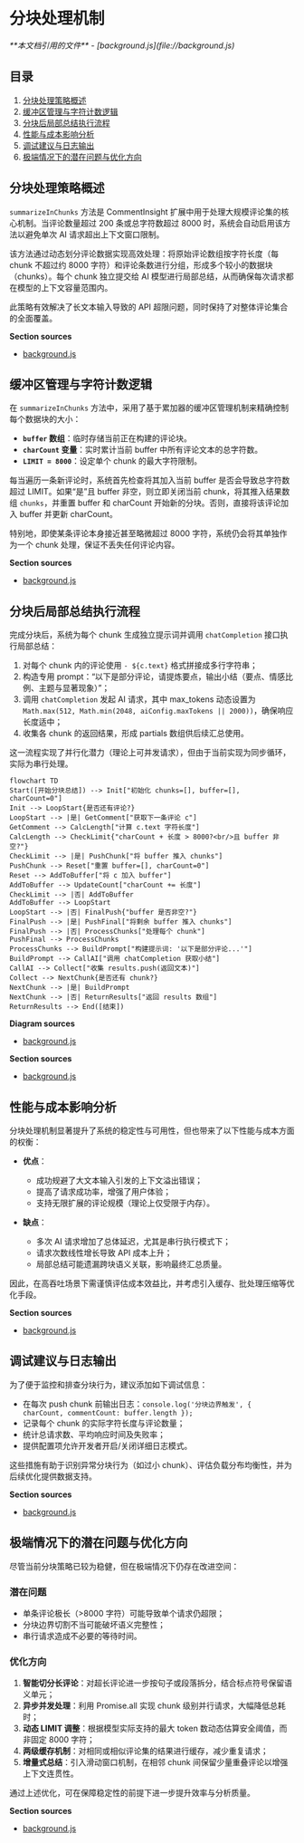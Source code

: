 # 分块处理机制

<cite>
**本文档引用的文件**
- [background.js](file://background.js)
</cite>

## 目录
1. [分块处理策略概述](#分块处理策略概述)
2. [缓冲区管理与字符计数逻辑](#缓冲区管理与字符计数逻辑)
3. [分块后局部总结执行流程](#分块后局部总结执行流程)
4. [性能与成本影响分析](#性能与成本影响分析)
5. [调试建议与日志输出](#调试建议与日志输出)
6. [极端情况下的潜在问题与优化方向](#极端情况下的潜在问题与优化方向)

## 分块处理策略概述

`summarizeInChunks` 方法是 CommentInsight 扩展中用于处理大规模评论集的核心机制。当评论数量超过 200 条或总字符数超过 8000 时，系统会自动启用该方法以避免单次 AI 请求超出上下文窗口限制。

该方法通过动态划分评论数据实现高效处理：将原始评论数组按字符长度（每 chunk 不超过约 8000 字符）和评论条数进行分组，形成多个较小的数据块（chunks）。每个 chunk 独立提交给 AI 模型进行局部总结，从而确保每次请求都在模型的上下文容量范围内。

此策略有效解决了长文本输入导致的 API 超限问题，同时保持了对整体评论集合的全面覆盖。

**Section sources**
- [background.js](file://background.js#L404-L433)

## 缓冲区管理与字符计数逻辑

在 `summarizeInChunks` 方法中，采用了基于累加器的缓冲区管理机制来精确控制每个数据块的大小：

- **`buffer` 数组**：临时存储当前正在构建的评论块。
- **`charCount` 变量**：实时累计当前 buffer 中所有评论文本的总字符数。
- **`LIMIT = 8000`**：设定单个 chunk 的最大字符限制。

每当遍历一条新评论时，系统首先检查将其加入当前 buffer 是否会导致总字符数超过 LIMIT。如果“是”且 buffer 非空，则立即关闭当前 chunk，将其推入结果数组 `chunks`，并重置 buffer 和 charCount 开始新的分块。否则，直接将该评论加入 buffer 并更新 charCount。

特别地，即使某条评论本身接近甚至略微超过 8000 字符，系统仍会将其单独作为一个 chunk 处理，保证不丢失任何评论内容。

**Section sources**
- [background.js](file://background.js#L404-L433)

## 分块后局部总结执行流程

完成分块后，系统为每个 chunk 生成独立提示词并调用 `chatCompletion` 接口执行局部总结：

1. 对每个 chunk 内的评论使用 `- ${c.text}` 格式拼接成多行字符串；
2. 构造专用 prompt：“以下是部分评论，请提炼要点，输出小结（要点、情感比例、主题与显著现象）”；
3. 调用 `chatCompletion` 发起 AI 请求，其中 max_tokens 动态设置为 `Math.max(512, Math.min(2048, aiConfig.maxTokens || 2000))`，确保响应长度适中；
4. 收集各 chunk 的返回结果，形成 partials 数组供后续汇总使用。

这一流程实现了并行化潜力（理论上可并发请求），但由于当前实现为同步循环，实际为串行处理。

```mermaid
flowchart TD
Start([开始分块总结]) --> Init["初始化 chunks=[], buffer=[], charCount=0"]
Init --> LoopStart{是否还有评论?}
LoopStart --> |是| GetComment["获取下一条评论 c"]
GetComment --> CalcLength["计算 c.text 字符长度"]
CalcLength --> CheckLimit{"charCount + 长度 > 8000?<br/>且 buffer 非空?"}
CheckLimit --> |是| PushChunk["将 buffer 推入 chunks"]
PushChunk --> Reset["重置 buffer=[], charCount=0"]
Reset --> AddToBuffer["将 c 加入 buffer"]
AddToBuffer --> UpdateCount["charCount += 长度"]
CheckLimit --> |否| AddToBuffer
AddToBuffer --> LoopStart
LoopStart --> |否| FinalPush{"buffer 是否非空?"}
FinalPush --> |是| PushFinal["将剩余 buffer 推入 chunks"]
FinalPush --> |否| ProcessChunks["处理每个 chunk"]
PushFinal --> ProcessChunks
ProcessChunks --> BuildPrompt["构建提示词: '以下是部分评论...'"]
BuildPrompt --> CallAI["调用 chatCompletion 获取小结"]
CallAI --> Collect["收集 results.push(返回文本)"]
Collect --> NextChunk{是否还有 chunk?}
NextChunk --> |是| BuildPrompt
NextChunk --> |否| ReturnResults["返回 results 数组"]
ReturnResults --> End([结束])
```

**Diagram sources**
- [background.js](file://background.js#L404-L433)

**Section sources**
- [background.js](file://background.js#L404-L433)

## 性能与成本影响分析

分块处理机制显著提升了系统的稳定性与可用性，但也带来了以下性能与成本方面的权衡：

- **优点**：
  - 成功规避了大文本输入引发的上下文溢出错误；
  - 提高了请求成功率，增强了用户体验；
  - 支持无限扩展的评论规模（理论上仅受限于内存）。

- **缺点**：
  - 多次 AI 请求增加了总体延迟，尤其是串行执行模式下；
  - 请求次数线性增长导致 API 成本上升；
  - 局部总结可能遗漏跨块语义关联，影响最终汇总质量。

因此，在高吞吐场景下需谨慎评估成本效益比，并考虑引入缓存、批处理压缩等优化手段。

**Section sources**
- [background.js](file://background.js#L404-L433)

## 调试建议与日志输出

为了便于监控和排查分块行为，建议添加如下调试信息：

- 在每次 push chunk 前输出日志：`console.log('分块边界触发', { charCount, commentCount: buffer.length });`
- 记录每个 chunk 的实际字符长度与评论数量；
- 统计总请求数、平均响应时间及失败率；
- 提供配置项允许开发者开启/关闭详细日志模式。

这些措施有助于识别异常分块行为（如过小 chunk）、评估负载分布均衡性，并为后续优化提供数据支持。

**Section sources**
- [background.js](file://background.js#L404-L433)

## 极端情况下的潜在问题与优化方向

尽管当前分块策略已较为稳健，但在极端情况下仍存在改进空间：

### 潜在问题
- 单条评论极长（>8000 字符）可能导致单个请求仍超限；
- 分块边界切割不当可能破坏语义完整性；
- 串行请求造成不必要的等待时间。

### 优化方向
1. **智能切分长评论**：对超长评论进一步按句子或段落拆分，结合标点符号保留语义单元；
2. **异步并发处理**：利用 Promise.all 实现 chunk 级别并行请求，大幅降低总耗时；
3. **动态 LIMIT 调整**：根据模型实际支持的最大 token 数动态估算安全阈值，而非固定 8000 字符；
4. **两级缓存机制**：对相同或相似评论集的结果进行缓存，减少重复请求；
5. **增量式总结**：引入滑动窗口机制，在相邻 chunk 间保留少量重叠评论以增强上下文连贯性。

通过上述优化，可在保障稳定性的前提下进一步提升效率与分析质量。

**Section sources**
- [background.js](file://background.js#L404-L433)